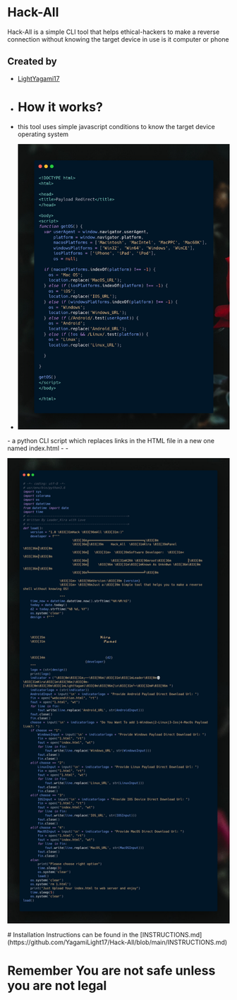 # Hack-All
Hack-All is a simple CLI tool that helps ethical-hackers to make a reverse connection without knowing the target device in use is it computer or phone
## Created by 
- [LightYagami17](https://github.com/YagamiLight17)
- # How it works?
- this tool uses simple javascript conditions to know the target device operating system
- <p align="center">

  <img width="800" src="https://github.com/YagamiLight17/Hack-All/raw/main/html.png">

</p>
- a python CLI script which replaces links in the HTML file in a new one named index.html
- - <p align="center">

  <img width="800" src="https://github.com/YagamiLight17/Hack-All/raw/main/python.png">

</p>
# Installation
 Instructions can be found in the [INSTRUCTIONS.md](https://github.com/YagamiLight17/Hack-All/blob/main/INSTRUCTIONS.md)

   
# Remember You are not safe unless you are not legal

